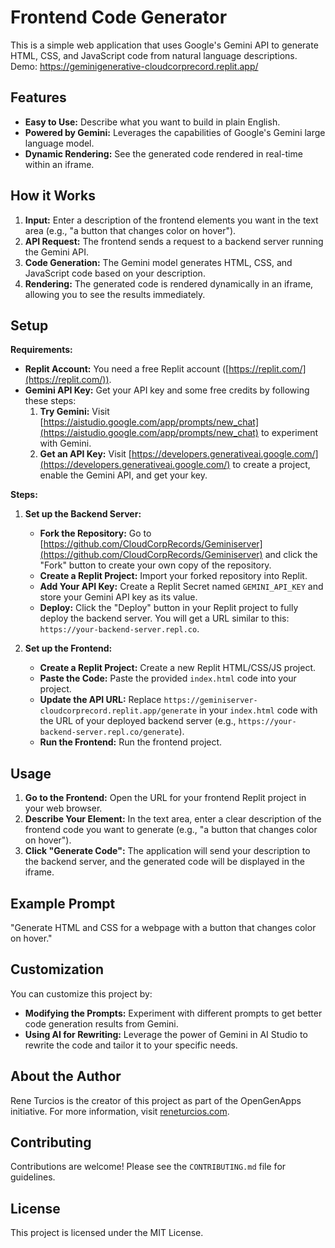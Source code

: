 # Frontend Code Generator 

This is a simple web application that uses Google's Gemini API to generate HTML, CSS, and JavaScript code from natural language descriptions. 
Demo: https://geminigenerative-cloudcorprecord.replit.app/

## Features

- **Easy to Use:** Describe what you want to build in plain English.
- **Powered by Gemini:** Leverages the capabilities of Google's Gemini large language model.
- **Dynamic Rendering:**  See the generated code rendered in real-time within an iframe.

## How it Works

1. **Input:** Enter a description of the frontend elements you want in the text area (e.g., "a button that changes color on hover").
2. **API Request:** The frontend sends a request to a backend server running the Gemini API.
3. **Code Generation:** The Gemini model generates HTML, CSS, and JavaScript code based on your description.
4. **Rendering:** The generated code is rendered dynamically in an iframe, allowing you to see the results immediately.

## Setup

**Requirements:**

- **Replit Account:** You need a free Replit account ([https://replit.com/](https://replit.com/)).
- **Gemini API Key:** Get your API key and some free credits by following these steps:
    1. **Try Gemini:** Visit [https://aistudio.google.com/app/prompts/new_chat](https://aistudio.google.com/app/prompts/new_chat) to experiment with Gemini.
    2. **Get an API Key:** Visit [https://developers.generativeai.google.com/](https://developers.generativeai.google.com/) to create a project, enable the Gemini API, and get your key. 

**Steps:**

1. **Set up the Backend Server:**
   - **Fork the Repository:**  Go to [https://github.com/CloudCorpRecords/Geminiserver](https://github.com/CloudCorpRecords/Geminiserver) and click the "Fork" button to create your own copy of the repository.
   - **Create a Replit Project:** Import your forked repository into Replit.
   - **Add Your API Key:** Create a Replit Secret named `GEMINI_API_KEY` and store your Gemini API key as its value.
   - **Deploy:**  Click the "Deploy" button in your Replit project to fully deploy the backend server.  You will get a URL similar to this: `https://your-backend-server.repl.co`. 

2. **Set up the Frontend:**
   - **Create a Replit Project:** Create a new Replit HTML/CSS/JS project.
   - **Paste the Code:**  Paste the provided `index.html` code into your project.
   - **Update the API URL:** Replace `https://geminiserver-cloudcorprecord.replit.app/generate` in your `index.html` code with the URL of your deployed backend server (e.g., `https://your-backend-server.repl.co/generate`).
   - **Run the Frontend:** Run the frontend project. 

## Usage

1. **Go to the Frontend:** Open the URL for your frontend Replit project in your web browser.
2. **Describe Your Element:**  In the text area, enter a clear description of the frontend code you want to generate (e.g., "a button that changes color on hover"). 
3. **Click "Generate Code":**  The application will send your description to the backend server, and the generated code will be displayed in the iframe.

## Example Prompt

"Generate HTML and CSS for a webpage with a button that changes color on hover."

## Customization

You can customize this project by:

- **Modifying the Prompts:** Experiment with different prompts to get better code generation results from Gemini. 
- **Using AI for Rewriting:**  Leverage the power of Gemini in AI Studio to rewrite the code and tailor it to your specific needs.

## About the Author

Rene Turcios is the creator of this project as part of the OpenGenApps initiative. For more information, visit [reneturcios.com](reneturcios.com).

## Contributing

Contributions are welcome!  Please see the `CONTRIBUTING.md` file for guidelines.

## License

This project is licensed under the MIT License.
